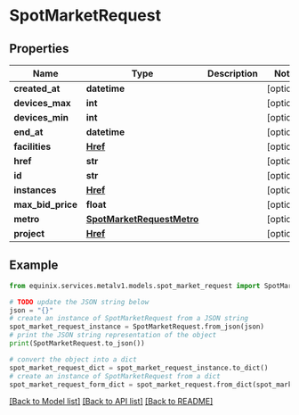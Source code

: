 # SpotMarketRequest


## Properties

Name | Type | Description | Notes
------------ | ------------- | ------------- | -------------
**created_at** | **datetime** |  | [optional] 
**devices_max** | **int** |  | [optional] 
**devices_min** | **int** |  | [optional] 
**end_at** | **datetime** |  | [optional] 
**facilities** | [**Href**](Href.md) |  | [optional] 
**href** | **str** |  | [optional] 
**id** | **str** |  | [optional] 
**instances** | [**Href**](Href.md) |  | [optional] 
**max_bid_price** | **float** |  | [optional] 
**metro** | [**SpotMarketRequestMetro**](SpotMarketRequestMetro.md) |  | [optional] 
**project** | [**Href**](Href.md) |  | [optional] 

## Example

```python
from equinix.services.metalv1.models.spot_market_request import SpotMarketRequest

# TODO update the JSON string below
json = "{}"
# create an instance of SpotMarketRequest from a JSON string
spot_market_request_instance = SpotMarketRequest.from_json(json)
# print the JSON string representation of the object
print(SpotMarketRequest.to_json())

# convert the object into a dict
spot_market_request_dict = spot_market_request_instance.to_dict()
# create an instance of SpotMarketRequest from a dict
spot_market_request_form_dict = spot_market_request.from_dict(spot_market_request_dict)
```
[[Back to Model list]](../README.md#documentation-for-models) [[Back to API list]](../README.md#documentation-for-api-endpoints) [[Back to README]](../README.md)


